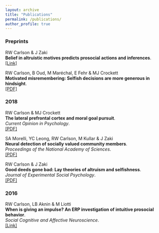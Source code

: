 ```yaml
---
layout: archive
title: "Publications"
permalink: /publications/
author_profile: true
---
```

### __Preprints__<br/>
<p>
 RW Carlson & J Zaki<br/> 
 <strong>Belief in altruistic motives predicts prosocial actions and inferences</strong>.<br/>  
 <a href="https://psyarxiv.com/sa6q8/">[Link]</a>
</p>

<p>
RW Carlson, B Oud, M Maréchal, E Fehr & MJ Crockett<br/> 
 <strong>Motivated misremembering: Selfish decisions are more generous in hindsight</strong>. <br/> 
<a href="https://www.researchgate.net/profile/Ryan_Carlson4/publication/330574904_Motivated_misremembering_selfish_decisions_are_more_generous_in_hindsight/links/5c4c87a9458515a4c7424ba6/Motivated-misremembering-selfish-decisions-are-more-generous-in-hindsight.pdf">[PDF]</a>
</p>

### __2018__<br/>
 <p>
RW Carlson & MJ Crockett<br/> 
<strong>The lateral prefrontal cortex and moral goal pursuit</strong>.<br/> 
 <em>Current Opinion in Psychology</em>.<br/>  
<a href="https://static1.squarespace.com/static/538ca3ade4b090f9ef331978/t/5bc8db67e5e5f0da97432b84/1539890024330/1-s2.0-S2352250X18300034-main.pdf">[PDF]</a>
</p> 

<p>
SA Morelli, YC Leong, RW Carlson, M Kullar & J Zaki<br/> 
<strong>Neural detection of socially valued community members</strong>.<br/> 
 <em>Proceedings of the National Academy of Sciences</em>.<br/>  
<a href="http://ssnl.stanford.edu/sites/default/files/pdf/Morelli%20et%20al_in%20press_PNAS.pdf?width=85%&height=85%&iframe=true">[PDF]</a>
</p>

<p>
RW Carlson & J Zaki<br/> 
 <strong>Good deeds gone bad: Lay theories of altruism and selfishness</strong>.<br/> 
 <em>Journal of Experimental Social Psychology</em>.<br/>  
<a href="http://ssnl.stanford.edu/sites/default/files/pdf/carlsonZaki_layTheories_inpress_0.pdf?width=85%&height=85%&iframe=true">[PDF]</a>
</p>

### __2016__<br/>
<p>
RW Carlson, LB Aknin & M Liotti<br/> 
 <strong>When is giving an impulse? An ERP investigation of intuitive prosocial behavior</strong>.<br/> 
 <em>Social Cognitive and Affective Neuroscience</em>.<br/>  
<a href="https://academic.oup.com/scan/article/11/7/1121/1753464">[Link]</a>
</p>








